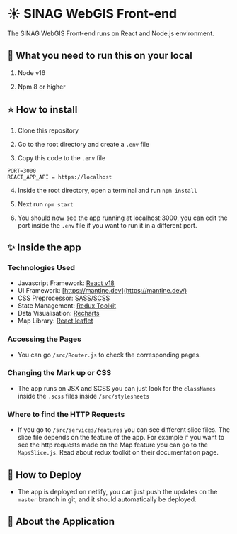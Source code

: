 # :sunny: SINAG WebGIS Front-end

The SINAG WebGIS Front-end runs on React and Node.js environment.

## :wrench: What you need to run this on your local

1. Node v16

2. Npm 8 or higher

## :star: How to install

1. Clone this repository

2. Go to the root directory and create a `.env` file

3. Copy this code to the `.env` file

```
PORT=3000
REACT_APP_API = https://localhost
```

4. Inside the root directory, open a terminal and run `npm install`

5. Next run `npm start`

6. You should now see the app running at localhost:3000, you can edit the port inside the `.env` file if you want to run it in a different port.

## :sparkles: Inside the app

### Technologies Used

-   Javascript Framework: [React v18](https://react.dev/)
-   UI Framework: [https://mantine.dev](https://mantine.dev/)
-   CSS Preprocessor: [SASS/SCSS](https://sass-lang.com/documentation/)
-   State Management: [Redux Toolkit](https://redux-toolkit.js.org/)
-   Data Visualisation: [Recharts](https://recharts.org/en-US)
-   Map Library: [React leaflet](https://react-leaflet.js.org/)

### Accessing the Pages

-   You can go `/src/Router.js` to check the corresponding pages.

### Changing the Mark up or CSS

-   The app runs on JSX and SCSS you can just look for the `classNames` inside the `.scss` files inside `/src/stylesheets`

### Where to find the HTTP Requests

-   If you go to `/src/services/features` you can see different slice files. The slice file depends on the feature of the app. For example if you want to see the http requests made on the Map feature you can go to the `MapsSlice.js`. Read about redux toolkit on their documentation page.

## :rocket: How to Deploy

-   The app is deployed on netlify, you can just push the updates on the `master` branch in git, and it should automatically be deployed.

## :rocket: About the Application

